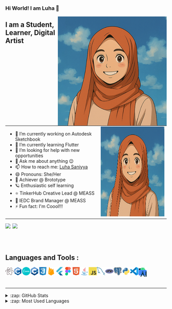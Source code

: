 ### Hi World! I am Luha 🙌

 <img align="right" alt="GIF" src="https://github.com/LukaMel-B/LukaMel-B/blob/main/Images/me.png?raw=true" width="340" height="340" />

## I am a Student, Learner, Digital Artist

<table widthet="100%" >
<tr>
<td align="left" valign="top">

- 🔭 I’m currently working on Autodesk Sketchbook
- 🌱 I’m currently learning Flutter
- 🤔 I’m looking for help with new opportunities
- 💬 Ask me about anything 😉
- 📫 How to reach me: [Luha Saniyya][LinkedIn]
- 😄 Pronouns: She/Her
- 🏫 Achiever @ Brototype
- 🪐 Enthusiastic self learning
- ⭐ TinkerHub Creative Lead @ MEASS
- 💯 IEDC Brand Manager @ MEASS
- ⚡ Fun fact: I'm Coool!!!

</td>
<td align="center" valign="middle">

<img src="https://github.com/LukaMel-B/LukaMel-B/blob/main/Images/me.png?raw=true" width="280" height="280" />

</td>
</tr>
</table>

[<img align="left" width="22px"  src="https://user-images.githubusercontent.com/71429125/133359405-9eddd24d-7893-4dd5-b717-7207a4c18caf.png" />][Instagram]
[<img align="left" width="22px"  src="https://user-images.githubusercontent.com/71429125/133359455-73cd4dbf-3b1f-4e6e-9358-b1924a4178f3.png" />][LinkedIn]

<br />

<br /><br />

## Languages and Tools :

<!-- Enthusiast:Start -->
<img align="left" width="26px"  src="https://raw.githubusercontent.com/devicons/devicon/master/icons/atom/atom-original.svg" />
<img align="left" width="26px"  src="https://raw.githubusercontent.com/devicons/devicon/master/icons/c/c-original.svg" />
<img align="left" width="26px"  src="https://raw.githubusercontent.com/devicons/devicon/master/icons/canva/canva-original.svg" />
<img align="left" width="26px"  src="https://raw.githubusercontent.com/devicons/devicon/master/icons/cplusplus/cplusplus-original.svg" />
<img align="left" width="26px"  src="https://raw.githubusercontent.com/devicons/devicon/master/icons/css3/css3-original.svg" />
<img align="left" width="26px"  src="https://raw.githubusercontent.com/devicons/devicon/master/icons/firebase/firebase-plain.svg" />
<img align="left" width="26px"  src="https://raw.githubusercontent.com/devicons/devicon/master/icons/flutter/flutter-original.svg" />
<img align="left" width="26px"  src="https://raw.githubusercontent.com/devicons/devicon/master/icons/figma/figma-original.svg" />
<img align="left" width="26px"  src="https://raw.githubusercontent.com/devicons/devicon/master/icons/html5/html5-original.svg" />
<img align="left" width="26px"  src="https://raw.githubusercontent.com/devicons/devicon/master/icons/java/java-original.svg" />
<img align="left" width="26px"  src="https://raw.githubusercontent.com/devicons/devicon/master/icons/javascript/javascript-original.svg" />
<img align="left" width="26px"  src="https://raw.githubusercontent.com/devicons/devicon/master/icons/mysql/mysql-original.svg" />
<img align="left" width="26px"  src="https://raw.githubusercontent.com/devicons/devicon/master/icons/php/php-original.svg" />
<img align="left" width="26px"  src="https://raw.githubusercontent.com/devicons/devicon/master/icons/postgresql/postgresql-original.svg" />
<img align="left" width="26px"  src="https://raw.githubusercontent.com/devicons/devicon/master/icons/python/python-original.svg" />
<img align="left" width="26px"  src="https://raw.githubusercontent.com/devicons/devicon/master/icons/vscode/vscode-original.svg" />
<img align="left" width="26px"  src="https://github.com/LukaMel-B/LukaMel-B/blob/main/Images/Android.png?raw=true" />
<!-- Enthusiast:Start -->

<br /><br />
<br />

---

<details>
  <summary>:zap: GitHub Stats</summary>

  <img align="left" alt="LukaMel-B's GitHub Stats" src="https://github-readme-stats.vercel.app/api?username=LukaMel-B&show_icons=true&hide_border=true" />

</details>

<details>
  <summary>:zap: Most Used Languages</summary>

<img align="left" alt="Anna's GitHub Top Languages" src="https://github-readme-stats.vercel.app/api/top-langs/?username=LukaMel-B" />

</details>

[LinkedIn]: https://www.linkedin.com/in/luha-saniyya-3928641a9/
[instagram]: https://www.instagram.com/__.the_lethal_soul.__/
